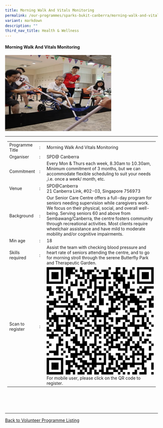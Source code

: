 ```yaml
---
title: Morning Walk And Vitals Monitoring
permalink: /our-programmes/sparks-bukit-canberra/morning-walk-and-vitals-monitoring/
variant: markdown
description: ""
third_nav_title: Health & Wellness
---
```

#### Morning Walk And Vitals Monitoring

<img style="width:350px;height:250px;" src="/images/SPARKS@Bukit%20Canberra/morning%20walk%20and%20vitals%20monitoring.jpg">
<table width="100%" border="0">
	<tbody><tr>
			 <td width="60%">
			<table width="100%" border="0">
				<tbody><tr>
					<td width="20%">
						Programme Title
					</td>
					<td width="5%">
						:
					</td>
					<td>
						Morning Walk And Vitals Monitoring 
					</td>
				</tr>
					<tr><td width="20%">
						Organiser
					</td>
					<td width="5%">
						:
					</td>
					<td>
						SPD@ Canberra
					</td>
				</tr>
				<tr>
					<td width="20%">
						Commitment
					</td>
					<td width="5%">
						:
					</td>
					<td width="75%">
						         Every Mon &amp; Thurs each week, 8.30am to 10.30am,&nbsp; Minimum commitment of 3 months, but we can accommodate flexible scheduling to suit your needs ,i.e. once a week/ month, etc.
					</td>
				</tr>
				<tr>
					<td width="20%">
					 Venue
					</td>
					<td width="5%">
						:
					</td>
					<td width="75%">
					      SPD@Canberra<br>  
21 Canberra Link, #02-03, Singapore 756973
					</td>
				</tr>
				<tr>
					<td width="20%">
						Background
					</td>
					<td width="5%">
						:
					</td>
					<td width="75%">
						      Our Senior Care Centre offers a full-day program for seniors needing supervision while caregivers work. We focus on their physical, social, and overall well-being. Serving seniors 60 and above from Sembawang/Canberra, the centre fosters community through recreational activities. Most clients require wheelchair assistance and have mild to moderate mobility and/or cognitive impairments.
					</td>
				</tr>
				<tr>
					<td width="20%">
						Min age
					</td>
					<td width="5%">
						:
					</td>
					<td width="75%">
						18
					</td>
				</tr>
		<tr>
					<td width="20%">
						Skills required
					</td>
					<td width="5%">
						:
					</td>
					<td>
						       Assist the team with checking blood pressure and heart rate of seniors attending the centre, and to go for morning stroll through the serene Butterfly Park and Therapeutic Garden.
			</td>
				</tr>
		<tr>
					<td width="20%">
						Scan to register
					</td>
					<td width="5%">
						:
					</td>
					<td><a href="https://forms.office.com/r/uswsarVxQd">
						<img style="width=60px;height=60px;" src="/images/SPARKS@Bukit%20Canberra/spd%20qr.png"></a><br>
						For mobile user, please click on the QR code to register.
			</td>
				</tr>
</tbody></table>


<br>
			<br>
			<br>
			<br>
			
</td></tr></tbody></table>
<a href="/our-programmes/sparks-bukit-canberra/volunteering-opportunities/">
	Back to Volunteer Programme Listing</a>